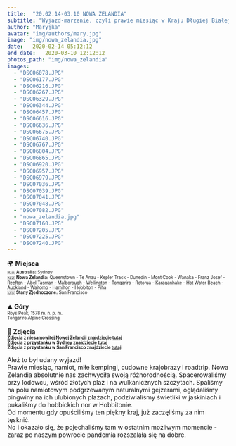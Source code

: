 ```yaml
---
title:  "20.02.14-03.10 NOWA ZELANDIA"
subtitle: "Wyjazd-marzenie, czyli prawie miesiąc w Kraju Długiej Białej Chmury"
author: "Maryjka"
avatar: "img/authors/mary.jpg"
image: "img/nowa_zelandia.jpg"
date:   2020-02-14 05:12:12
end_date:   2020-03-10 12:12:12
photos_path: "img/nowa_zelandia"
images:
  - "DSC06078.JPG"
  - "DSC06177.JPG"
  - "DSC06216.JPG"
  - "DSC06267.JPG"
  - "DSC06329.JPG"
  - "DSC06344.JPG"
  - "DSC06457.JPG"
  - "DSC06616.JPG"
  - "DSC06636.JPG"
  - "DSC06675.JPG"
  - "DSC06740.JPG"
  - "DSC06767.JPG"
  - "DSC06804.JPG"
  - "DSC06865.JPG"
  - "DSC06920.JPG"
  - "DSC06957.JPG"
  - "DSC06979.JPG"
  - "DSC07036.JPG"
  - "DSC07039.JPG"
  - "DSC07041.JPG"
  - "DSC07048.JPG"
  - "DSC07082.JPG"
  - "nowa_zelandia.jpg"
  - "DSC07160.JPG"
  - "DSC07205.JPG"
  - "DSC07225.JPG"
  - "DSC07240.JPG"
---
```

🌍 **Miejsca**<br/>
<sub><sup>🇦🇺 **Australia:** Sydney</sup></sub><br/>
<sub><sup>🇳🇿 **Nowa Zelandia:** Queenstown - Te Anau - Kepler Track - Dunedin - Mont Cook - Wanaka - Franz Josef - Reefton - Abel Tasman - Malborough - Wellington - Tongariro - Rotorua - Karaganhake - Hot Water Beach - Auckland - Waitomo - Hamilton - Hobbiton - Piha</sup></sub><br/>
<sub><sup>🇺🇸 **Stany Zjednoczone:** San Francisco</sup></sub><br/>
<br/>
⛰️ **Góry**<br/>
<sub><sup>Roys Peak, 1578 m. n. p. m.</sup></sub><br/>
<sub><sup>Tongariro Alpine Crossing</sup></sub><br/>
<br/>
📸 **Zdjęcia**<br/>
<sub><sup>**Zdjęcia z niesamowitej Nowej Zelandii znajdziecie <a href="https://photos.app.goo.gl/gaqDorVbyLhMSoSp7">tutaj</a>**</sup></sub><br/>
<sub><sup>**Zdjęcia z przystanku w Sydney znajdziecie <a href="https://photos.app.goo.gl/hUQjWFZbPt8iBUWd6">tutaj</a>**</sup></sub><br/>
<sub><sup>**Zdjęcia z przystanku w San Francisco znajdziecie <a href="https://photos.app.goo.gl/ZJRfEyebwKHS2BJEA">tutaj</a>**</sup></sub>

Ależ to był udany wyjazd!<br/>
Prawie miesiąc, namiot, miłe kempingi, cudowne krajobrazy i roadtrip. Nowa Zelandia absolutnie nas zachwyciła swoją różnorodnością. Spacerowaliśmy przy lodowcu, wśród złotych plaż i na wulkanicznych szczytach. Spaliśmy na polu namiotowym podgrzewanym naturalnymi gejzerami, oglądaliśmy pingwiny na ich ulubionych plażach, podziwialiśmy świetliki w jaskiniach i pukaliśmy do hobbickich nor w Hobbitonie.<br/>
Od momentu gdy opuściliśmy ten piękny kraj, już zaczęliśmy za nim tęsknić.<br/>
No i okazało się, że pojechaliśmy tam w ostatnim możliwym momencie - zaraz po naszym powrocie pandemia rozszalała się na dobre.
